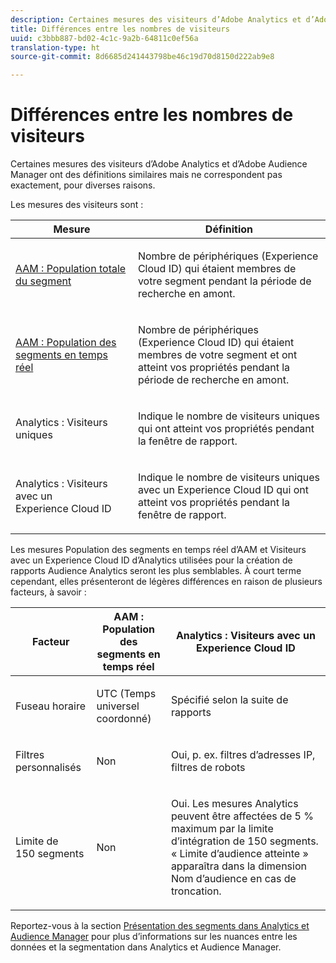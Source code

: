 ```yaml
---
description: Certaines mesures des visiteurs d’Adobe Analytics et d’Adobe Audience Manager ont des définitions similaires mais ne correspondent pas exactement, pour diverses raisons.
title: Différences entre les nombres de visiteurs
uuid: c3bbb887-bd02-4c1c-9a2b-64811c0ef56a
translation-type: ht
source-git-commit: 8d6685d241443798be46c19d70d8150d222ab9e8

---
```



# Différences entre les nombres de visiteurs

Certaines mesures des visiteurs d’Adobe Analytics et d’Adobe Audience Manager ont des définitions similaires mais ne correspondent pas exactement, pour diverses raisons.

Les mesures des visiteurs sont :

<table id="table_F9FE107A89934C3B854C55D7D76AC6E8"> 
 <thead> 
  <tr> 
   <th colname="col2" class="entry"> Mesure </th> 
   <th colname="col3" class="entry"> Définition </th> 
  </tr>
 </thead>
 <tbody> 
  <tr> 
   <td colname="col2"> <p><a href="https://docs.adobe.com/content/help/fr-FR/audience-manager/user-guide/features/segments/segment-builder-data.html"  > AAM : Population totale du segment</a> </p> </td> 
   <td colname="col3"> <p>Nombre de périphériques (Experience Cloud ID) qui étaient membres de votre segment pendant la période de recherche en amont. </p> </td> 
  </tr> 
  <tr> 
   <td colname="col2"> <p><a href="https://docs.adobe.com/content/help/fr-FR/audience-manager/user-guide/features/segments/segment-builder-data.html"  > AAM : Population des segments en temps réel</a> </p> </td> 
   <td colname="col3"> <p>Nombre de périphériques (Experience Cloud ID) qui étaient membres de votre segment et ont atteint vos propriétés pendant la période de recherche en amont. </p> </td> 
  </tr> 
  <tr> 
   <td colname="col2"> <p>Analytics : Visiteurs uniques </p> </td> 
   <td colname="col3"> <p>Indique le nombre de visiteurs uniques qui ont atteint vos propriétés pendant la fenêtre de rapport. </p> </td> 
  </tr> 
  <tr> 
   <td colname="col2"> <p>Analytics : Visiteurs avec un Experience Cloud ID </p> </td> 
   <td colname="col3"> <p>Indique le nombre de visiteurs uniques avec un Experience Cloud ID qui ont atteint vos propriétés pendant la fenêtre de rapport. </p> </td> 
  </tr> 
 </tbody> 
</table>

Les mesures Population des segments en temps réel d’AAM et Visiteurs avec un Experience Cloud ID d’Analytics utilisées pour la création de rapports Audience Analytics seront les plus semblables. À court terme cependant, elles présenteront de légères différences en raison de plusieurs facteurs, à savoir :

<table id="table_A391B37CC077456F8BB83BAA3C640EF6"> 
 <thead> 
  <tr> 
   <th colname="col1" class="entry"> Facteur </th> 
   <th colname="col2" class="entry"> AAM : Population des segments en temps réel </th> 
   <th colname="col3" class="entry"> Analytics : Visiteurs avec un Experience Cloud ID </th> 
  </tr>
 </thead>
 <tbody> 
  <tr> 
   <td colname="col1"> <p>Fuseau horaire </p> </td> 
   <td colname="col2"> <p>UTC (Temps universel coordonné) </p> </td> 
   <td colname="col3"> <p>Spécifié selon la suite de rapports </p> </td> 
  </tr> 
  <tr> 
   <td colname="col1"> <p>Filtres personnalisés </p> </td> 
   <td colname="col2"> <p>Non </p> </td> 
   <td colname="col3"> <p>Oui, p. ex. filtres d’adresses IP, filtres de robots </p> </td> 
  </tr> 
  <tr> 
   <td colname="col1"> <p>Limite de 150 segments </p> </td> 
   <td colname="col2"> <p>Non </p> </td> 
   <td colname="col3"> <p>Oui. Les mesures Analytics peuvent être affectées de 5 % maximum par la limite d’intégration de 150 segments. « Limite d’audience atteinte » apparaîtra dans la dimension Nom d’audience en cas de troncation. </p> </td> 
  </tr> 
 </tbody> 
</table>

Reportez-vous à la section [Présentation des segments dans Analytics et Audience Manager](/help/integrate/c-audience-analytics/aam-analytics-segments.md) pour plus d’informations sur les nuances entre les données et la segmentation dans Analytics et Audience Manager.
